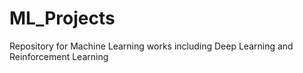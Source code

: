 # ML_Projects
Repository for Machine Learning works including Deep Learning and Reinforcement Learning
